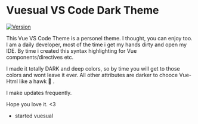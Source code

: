 # Vuesual VS Code Dark Theme

[![Version]()](https://marketplace.visualstudio.com/items?itemName=kaankucuk.vuesual#overview)


This Vue VS Code Theme is a personel theme. I thought, you can enjoy too. I am a daily developer, most of the time i get my hands dirty and open my IDE. By time i created this syntax highlighting for Vue components/directives etc.

I made it totally DARK and deep colors, so by time you will get to those colors and wont leave it ever. All other attributes are darker to chooce Vue-Html like a hawk 🦅 .

I make updates frequently.

Hope you love it. <3

- started vuesual
